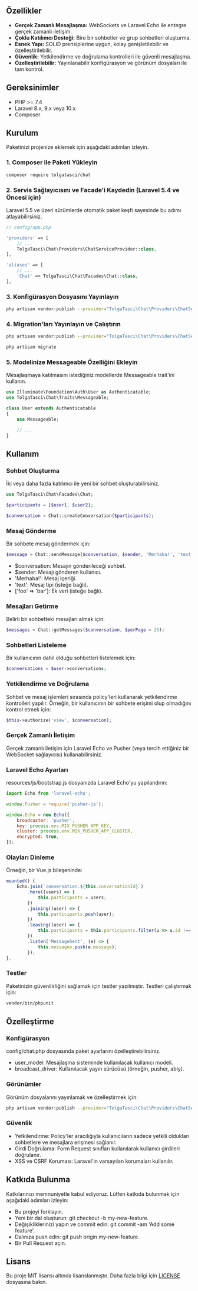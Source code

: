 ## Özellikler

- **Gerçek Zamanlı Mesajlaşma:** WebSockets ve Laravel Echo ile entegre gerçek zamanlı iletişim.
- **Çoklu Katılımcı Desteği:** Bire bir sohbetler ve grup sohbetleri oluşturma.
- **Esnek Yapı:** SOLID prensiplerine uygun, kolay genişletilebilir ve özelleştirilebilir.
- **Güvenlik:** Yetkilendirme ve doğrulama kontrolleri ile güvenli mesajlaşma.
- **Özelleştirilebilir:** Yayınlanabilir konfigürasyon ve görünüm dosyaları ile tam kontrol.

## Gereksinimler

- PHP >= 7.4
- Laravel 8.x, 9.x veya 10.x
- Composer

## Kurulum

Paketinizi projenize eklemek için aşağıdaki adımları izleyin.

### 1. Composer ile Paketi Yükleyin

```bash
composer require tolgatasci/chat 
```

### 2. Servis Sağlayıcısını ve Facade'i Kaydedin (Laravel 5.4 ve Öncesi için)
Laravel 5.5 ve üzeri sürümlerde otomatik paket keşfi sayesinde bu adımı atlayabilirsiniz.
```php
// config/app.php

'providers' => [
    // ...
    TolgaTasci\Chat\Providers\ChatServiceProvider::class,
],

'aliases' => [
    // ...
    'Chat' => TolgaTasci\Chat\Facades\Chat::class,
],

```
### 3. Konfigürasyon Dosyasını Yayınlayın

```bash
php artisan vendor:publish --provider="TolgaTasci\Chat\Providers\ChatServiceProvider" --tag="config"
```

### 4. Migration'ları Yayınlayın ve Çalıştırın

```bash
php artisan vendor:publish --provider="TolgaTasci\Chat\Providers\ChatServiceProvider" --tag="migrations"

php artisan migrate
```

### 5. Modelinize Messageable Özelliğini Ekleyin
Mesajlaşmaya katılmasını istediğiniz modellerde Messageable trait'ini kullanın.
```php
use Illuminate\Foundation\Auth\User as Authenticatable;
use TolgaTasci\Chat\Traits\Messageable;

class User extends Authenticatable
{
    use Messageable;

    // ...
}
```



## Kullanım
### Sohbet Oluşturma
İki veya daha fazla katılımcı ile yeni bir sohbet oluşturabilirsiniz.
```php
use TolgaTasci\Chat\Facades\Chat;

$participants = [$user1, $user2];

$conversation = Chat::createConversation($participants);
```
### Mesaj Gönderme
Bir sohbete mesaj göndermek için:
```php
$message = Chat::sendMessage($conversation, $sender, 'Merhaba!', 'text', ['foo' => 'bar']);
```
- $conversation: Mesajın gönderileceği sohbet.
- $sender: Mesajı gönderen kullanıcı.
- 'Merhaba!': Mesaj içeriği.
- 'text': Mesaj tipi (isteğe bağlı).
- ['foo' => 'bar']: Ek veri (isteğe bağlı).

### Mesajları Getirme
Belirli bir sohbetteki mesajları almak için:
```php
$messages = Chat::getMessages($conversation, $perPage = 25);
```
### Sohbetleri Listeleme
Bir kullanıcının dahil olduğu sohbetleri listelemek için:
```php
$conversations = $user->conversations;
```
### Yetkilendirme ve Doğrulama
Sohbet ve mesaj işlemleri sırasında policy'leri kullanarak yetkilendirme kontrolleri yapılır. Örneğin, bir kullanıcının bir sohbete erişimi olup olmadığını kontrol etmek için:
```php
$this->authorize('view', $conversation);
```
### Gerçek Zamanlı İletişim
Gerçek zamanlı iletişim için Laravel Echo ve Pusher (veya tercih ettiğiniz bir WebSocket sağlayıcısı) kullanabilirsiniz.
### Laravel Echo Ayarları
resources/js/bootstrap.js dosyanızda Laravel Echo'yu yapılandırın:

```js
import Echo from 'laravel-echo';

window.Pusher = require('pusher-js');

window.Echo = new Echo({
    broadcaster: 'pusher',
    key: process.env.MIX_PUSHER_APP_KEY,
    cluster: process.env.MIX_PUSHER_APP_CLUSTER,
    encrypted: true,
});
```

### Olayları Dinleme
Örneğin, bir Vue.js bileşeninde:

```js
mounted() {
    Echo.join(`conversation.${this.conversationId}`)
        .here((users) => {
            this.participants = users;
        })
        .joining((user) => {
            this.participants.push(user);
        })
        .leaving((user) => {
            this.participants = this.participants.filter(u => u.id !== user.id);
        })
        .listen('MessageSent', (e) => {
            this.messages.push(e.message);
        });
},
```

### Testler
Paketinizin güvenilirliğini sağlamak için testler yazılmıştır. Testleri çalıştırmak için:

```bash
vendor/bin/phpunit
```
## Özelleştirme
### Konfigürasyon

config/chat.php dosyasında paket ayarlarını özelleştirebilirsiniz.

- user_model: Mesajlaşma sisteminde kullanılacak kullanıcı modeli.
- broadcast_driver: Kullanılacak yayın sürücüsü (örneğin, pusher, ably).

### Görünümler
Görünüm dosyalarını yayınlamak ve özelleştirmek için:

```bash
php artisan vendor:publish --provider="TolgaTasci\Chat\Providers\ChatServiceProvider" --tag="views"
```
### Güvenlik
- Yetkilendirme: Policy'ler aracılığıyla kullanıcıların sadece yetkili oldukları sohbetlere ve mesajlara erişmesi sağlanır.
- Girdi Doğrulama: Form Request sınıfları kullanılarak kullanıcı girdileri doğrulanır.
- XSS ve CSRF Koruması: Laravel'in varsayılan korumaları kullanılır.
## Katkıda Bulunma
Katkılarınızı memnuniyetle kabul ediyoruz. Lütfen katkıda bulunmak için aşağıdaki adımları izleyin:

* Bu projeyi forklayın.
* Yeni bir dal oluşturun: git checkout -b my-new-feature.
* Değişikliklerinizi yapın ve commit edin: git commit -am 'Add some feature'.
* Dalınıza push edin: git push origin my-new-feature.
* Bir Pull Request açın.
## Lisans
Bu proje MIT lisansı altında lisanslanmıştır. Daha fazla bilgi için [LICENSE](LICENSE) dosyasına bakın.